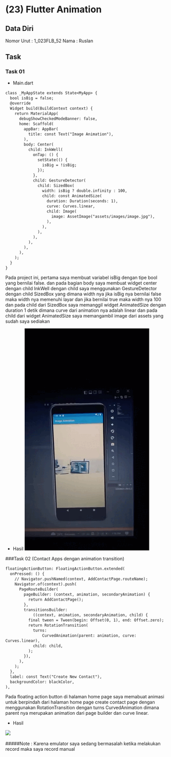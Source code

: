 # (23) Flutter Animation

## Data Diri

Nomor Urut : 1_023FLB_52
Nama : Ruslan

## Task

### Task 01

- Main.dart

```
class _MyAppState extends State<MyApp> {
  bool isBig = false;
  @override
  Widget build(BuildContext context) {
    return MaterialApp(
      debugShowCheckedModeBanner: false,
      home: Scaffold(
        appBar: AppBar(
          title: const Text("Image Animation"),
        ),
        body: Center(
          child: InkWell(
            onTap: () {
              setState(() {
                isBig = !isBig;
              });
            },
            child: GestureDetector(
              child: SizedBox(
                width: isBig ? double.infinity : 100,
                child: const AnimatedSize(
                  duration: Duration(seconds: 1),
                  curve: Curves.linear,
                  child: Image(
                    image: AssetImage("assets/images/image.jpg"),
                  ),
                ),
              ),
            ),
          ),
        ),
      ),
    );
  }
}
```

Pada project ini, pertama saya membuat variabel isBig dengan tipe bool yang bernilai false. dan pada bagian body saya membuat widget center dengan child InkWell dengan child saya menggunakan GestureDetector dengan child SizedBox yang dimana width nya jika isBig nya bernilai false maka width nya memenuhi layar dan jika bernilai true maka width nya 100 dan pada child dari SizedBox saya memanggil widget AnimatedSize dengan duration 1 detik dimana curve dari animation nya adalah linear dan pada child dari widget AnimatedSize saya memangambil image dari assets yang sudah saya sediakan

- Hasil
  <img src=../screenshots/1.gif>

###Task 02 (Contact Apps dengan animation transition)

```
floatingActionButton: FloatingActionButton.extended(
  onPressed: () {
    // Navigator.pushNamed(context, AddContactPage.routeName);
    Navigator.of(context).push(
      PageRouteBuilder(
        pageBuilder: (context, animation, secondaryAnimation) {
          return AddContactPage();
        },
        transitionsBuilder:
            ((context, animation, secondaryAnimation, child) {
          final tween = Tween(begin: Offset(0, 1), end: Offset.zero);
          return RotationTransition(
            turns:
                CurvedAnimation(parent: animation, curve: Curves.linear),
            child: child,
          );
        }),
      ),
    );
  },
  label: const Text("Create New Contact"),
  backgroundColor: blackColor,
),
```

Pada floating action button di halaman home page saya memabuat animasi untuk berpindah dari halaman home page create contact page dengan menggunakan RotationTransition dengan turns CurvedAnimation dimana parent nya merupakan animation dari page builder dan curve linear.

- Hasil

<img src=../screenshots/2.gif>

#####Note : Karena emulator saya sedang bermasalah ketika melakukan record maka saya record manual
